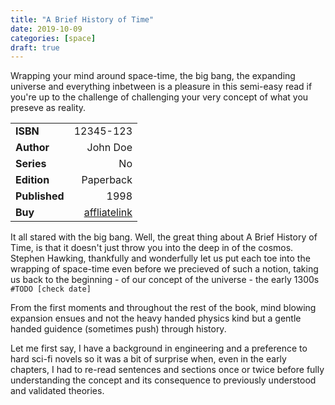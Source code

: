 ```yaml
---
title: "A Brief History of Time"
date: 2019-10-09
categories: [space]
draft: true
---
```




<!-- A Hook -->
Wrapping your mind around space-time, the big bang, the expanding universe and everything inbetween is a pleasure in this semi-easy read if you're up to the challenge of challenging your very concept of what you preseve as reality.

<!-- Essential Book Information -->
| | |
| :--- | ---:|
| **ISBN** | 12345-123 |
| **Author** | John Doe |
| **Series** | No |
| **Edition** | Paperback |
| **Published** | 1998 |
| **Buy** | [affliatelink](www.example.com) |


<!-- Basic Plot Summary -->


<!-- Your Praise and Critique -->
It all stared with the big bang. Well, the great thing about A Brief History of Time, is that it doesn't just throw you into the deep in of the cosmos. Stephen Hawking, thankfully and wonderfully let us put each toe into the wrapping of space-time even before we precieved of such a notion, taking us back to the beginning - of our concept of the universe - the early 1300s `#TODO [check date]`

From the first moments and throughout the rest of the book, mind blowing expansion ensues and not the heavy handed physics kind but a gentle handed guidence (sometimes push) through history.

Let me first say, I have a background in engineering and a preference to hard sci-fi novels so it was a bit of surprise when, even in the early chapters, I had to re-read sentences and sections once or twice before fully understanding the concept and its consequence to previously understood and validated theories.

<!-- Your Recommendation -->


<!-- Your Rating -->



